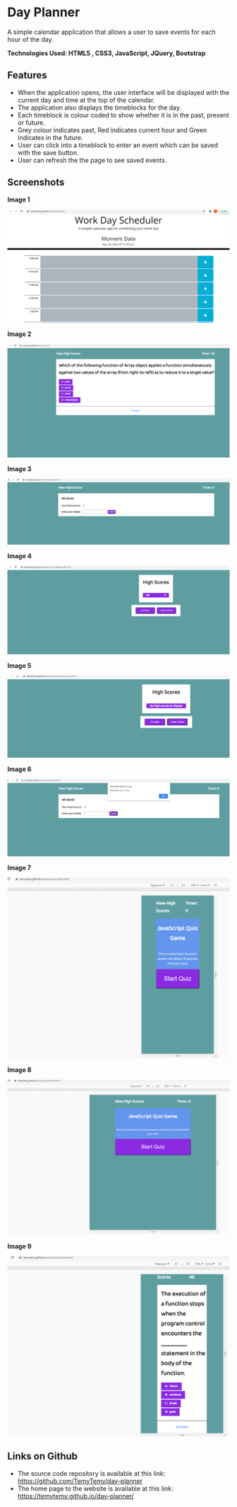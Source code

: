 # Day Planner
A simple calendar application that allows a user to save events for each hour of the day. 

**Technologies Used: HTML5 , CSS3, JavaScript, JQuery, Bootstrap**



## Features

- When the application opens, the user interface will be displayed with the current day and time at the top of the calendar.
- The application also displays the timeblocks for the day.
- Each timeblock is colour coded to show whether it is in the past, present or future.
- Grey colour indicates past, Red indicates current hour and Green indicates in the future.
- User can click into a timeblock to enter an event which can be saved with the save button.
- User can refresh the the page to see saved events.


## Screenshots

**Image 1**  

  ![alt text](https://github.com/TemyTemy/day-planner/blob/main/Assets/screenshot1.PNG)





**Image 2**

![alt text](https://github.com/TemyTemy/code-quiz/blob/main/assets/screenshots/screenshot2.PNG)



**Image 3**

![alt text](https://github.com/TemyTemy/code-quiz/blob/main/assets/screenshots/screenshot3.PNG)



**Image 4**

![alt text](https://github.com/TemyTemy/code-quiz/blob/main/assets/screenshots/screenshot4.PNG)



**Image 5**

![alt text](https://github.com/TemyTemy/code-quiz/blob/main/assets/screenshots/screenshot5.PNG)



**Image 6**

![alt text](https://github.com/TemyTemy/code-quiz/blob/main/assets/screenshots/screenshot6.PNG)



**Image 7**

![alt text](https://github.com/TemyTemy/code-quiz/blob/main/assets/screenshots/screenshot7.PNG)


**Image 8**

![alt text](https://github.com/TemyTemy/code-quiz/blob/main/assets/screenshots/screenshot8.PNG)


**Image 9**

![alt text](https://github.com/TemyTemy/code-quiz/blob/main/assets/screenshots/screenshot9.PNG)








## Links on Github

- The source code repository is available at this link: https://github.com/TemyTemy/day-planner
- The home page to the website is available at this link: https://temytemy.github.io/day-planner/
